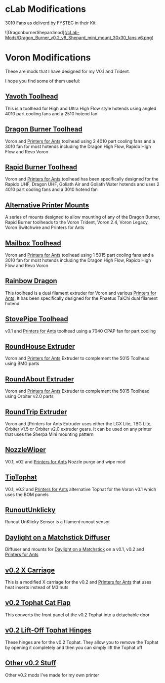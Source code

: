 # cLab Modifications

3010 Fans as deliverd by FYSTEC in their Kit

![DragonburnerShepardmod]([/cLab-Mods/Dragon_Burner_v0.2_v8_Shepard_mini_mount_30x30_fans v6.png](https://github.com/cLabHM/Voron-0-Dragonburner-clab-HM/blob/main/cLab-Mods/Dragon_Burner_v0.2_v8_Shepard_mini_mount_30x30_fans%20v6.png))

# Voron Modifications

These are mods that I have designed for my V0.1 and Trident.

I hope you find some of them useful:

## [Yavoth Toolhead](V0/Yavoth)

This is a toolhead for High and Ultra High Flow style hotends using angled 4010 part cooling fans and a 2510 hotend fan

## [Dragon Burner Toolhead](V0/Dragon_Burner)

Voron and  [Printers for Ants](https://3dprintersforants.com/) toolhead using 2 4010 part cooling fans and a 3010 fan for most hotends including the Dragon High Flow, Rapido High Flow and Revo Voron

## [Rapid Burner Toolhead](V0/Rapid_Burner)

Voron and [Printers for Ants](https://3dprintersforants.com/) toolhead has been specifically designed for the Rapido UHF, Dragon UHF, Goliath Air and Goliath Water hotends and uses 2 4010 part cooling fans and a 3010 hotend fan

## [Alternative Printer Mounts](general/Alternative_Voron_Mounts)

A series of mounts designed to allow mounting of any of the Dragon Burner, Rapid Burner toolheads to the Voron Trident, Voron 2.4, Voron Legacy, Voron Switchwire and Printers for Ants

## [Mailbox Toolhead](V0/Mailbox)

Voron and [Printers for Ants](https://3dprintersforants.com/) toolhead using 1 5015 part cooling fans and a 3010 fan for most hotends including the Dragon High Flow, Rapido High Flow and Revo Voron

## [Rainbow Dragon](V0/Rainbow_Dragon)

This toolhead is a dual filament extruder for Voron and various [Printers for Ants](https://3dprintersforants.com/). It has been specifically designed for the Phaetus TaiChi dual filament hotend

## [StovePipe Toolhead](V0/StovePipe)

v0.1 and [Printers for Ants](https://3dprintersforants.com/) toolhead using a 7040 CPAP fan for part cooling

## [RoundHouse Extruder](general/RoundHouse)

Voron and [Printers for Ants](https://3dprintersforants.com/) Extruder to complement the 5015 Toolhead using BMG parts

## [RoundAbout Extruder](general/RoundAbout)

Voron and [Printers for Ants](https://3dprintersforants.com/) Extruder to complement the 5015 Toolhead using Orbiter v2.0 parts

## [RoundTrip Extruder](general/RoundTrip)

Voron and [Printers for Ants Extruder uses either the LGX Lite, TBG Lite, Orbiter v1.5 or Orbiter v2.0 extruder gears. It can be used on any printer that uses the Sherpa Mini mounting pattern

## [NozzleWiper](V0/NozzleWiper)

V0.1, v02 and [Printers for Ants](https://3dprintersforants.com/) Nozzle purge and wipe mod

## [TipTophat](V0/TipTophat)

V0.1, v0.2 and [Printers for Ants](https://3dprintersforants.com/) alternative Tophat for the Voron v0.1 which uses the BOM panels

## [RunoutUnklicky](general/RunoutUnklicky)

Runout UnKlicky Sensor is a filament runout sensor

## [Daylight on a Matchstick Diffuser](V0/Daylight_on_a_Matchstick)

Diffuser and mounts for [Daylight on a Matchstick](https://github.com/VoronDesign/Voron-Hardware/tree/master/Daylight) on a v0.1, v0.2 and [Printers for Ants](https://3dprintersforants.com/)

## [v0.2 X Carriage](/V0/XCarriage_v0_2)

This is a modified X carriage for the v0.2 and [Printers for Ants](https://3dprintersforants.com/) that uses heat inserts instead of M3 nuts

## [v0.2 Tophat Cat Flap](V0/Tophat_Cat_Flap)

This converts the front panel of the v0.2 Tophat into a detachable door

## [v0.2 Lift-Off Tophat Hinges](V0/Lift-Off_Tophat_Hinges/)

These hinges are for the v0.2 Tophat. They allow you to remove the Tophat by opening it completely and then you can simply lift the Tophat off

## [Other v0.2 Stuff](/V0/v0.2_Stuff)

Other v0.2 mods I've made for my own printer
